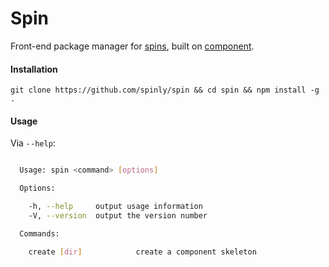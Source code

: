 # Spin

Front-end package manager for [spins](https://github.com/spinly), built
on [component](https://github.com/component.io).

#### Installation

`git clone https://github.com/spinly/spin && cd spin && npm install -g .`

#### Usage

Via `--help`:

```bash

  Usage: spin <command> [options]

  Options:

    -h, --help     output usage information
    -V, --version  output the version number

  Commands:

    create [dir]            create a component skeleton

```
